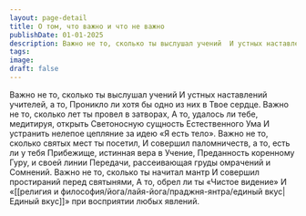```yaml
---
layout: page-detail
title: О том, что важно и что не важно
publishDate: 01-01-2025
description: Важно не то, сколько ты выслушал учений  И устных наставлений учителей, а то,  Проникло ли хотя бы одно из них в  Твое сердце.  Важно не то, сколько лет ты провел в затворах,  А то, удалось ли тебе, медитируя, открыть  Светоносную сущность Естественного Ума...
tags:
image:
draft: false
---
```

Важно не то, сколько ты выслушал учений  И устных наставлений учителей, а то,  Проникло ли хотя бы одно из них в  Твое сердце.  Важно не то, сколько лет ты провел в затворах,  А то, удалось ли тебе, медитируя, открыть  Светоносную сущность Естественного Ума  И устранить нелепое цепляние за идею  «Я есть тело».  Важно не то, сколько святых мест ты посетил,  И совершил паломничеств, а то, есть ли у тебя  Прибежище, истинная вера в Учение,  Преданность коренному Гуру, и своей линии  Передачи, рассеивающая груды омрачений и  Сомнений.  Важно не то, сколько ты начитал мантр  И совершил простираний перед святынями,  А то, обрел ли ты «Чистое видение»  И «[[религия и философия/йога/лайя-йога/праджня-янтра/единый вкус|Единый вкус]]» при восприятии любых явлений.